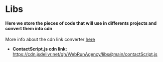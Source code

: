 # Libs
#### Here we store the pieces of code that will use in differents projects and convert them into cdn

More info about the cdn link converter [here](https://www.jsdelivr.com/?query=https%3A%2F%2Fcdn.jsdelivr.net%2Fgh%2FWebRunAgency%2Flibs%40main%2FcontactScript.js "here")

- **ContactScript.js cdn link:** https://cdn.jsdelivr.net/gh/WebRunAgency/libs@main/contactScript.js